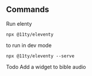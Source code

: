 

## Commands

Run elenty

`npx @11ty/eleventy`

to run in dev mode

`npx @11ty/eleventy --serve` 

Todo
Add a widget to bible audio
